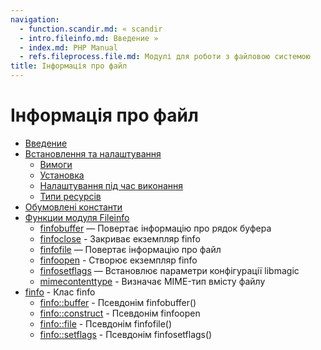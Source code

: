 ```yaml
---
navigation:
  - function.scandir.md: « scandir
  - intro.fileinfo.md: Введение »
  - index.md: PHP Manual
  - refs.fileprocess.file.md: Модулі для роботи з файловою системою
title: Інформація про файл
---
```

# Інформація про файл

-   [Введение](intro.fileinfo.md)
-   [Встановлення та налаштування](fileinfo.setup.md)
    -   [Вимоги](fileinfo.requirements.md)
    -   [Установка](fileinfo.installation.md)
    -   [Налаштування під час виконання](fileinfo.configuration.md)
    -   [Типи ресурсів](fileinfo.resources.md)
-   [Обумовлені константи](fileinfo.constants.md)
-   [Функции модуля Fileinfo](ref.fileinfo.md)
    -   [finfobuffer](function.finfo-buffer.md) — Повертає інформацію про рядок буфера
    -   [finfoclose](function.finfo-close.md) - Закриває екземпляр finfo
    -   [finfofile](function.finfo-file.md) — Повертає інформацію про файл
    -   [finfoopen](function.finfo-open.md) - Створює екземпляр finfo
    -   [finfosetflags](function.finfo-set-flags.md) — Встановлює параметри конфігурації libmagic
    -   [mimecontenttype](function.mime-content-type.md) - Визначає MIME-тип вмісту файлу
-   [finfo](class.finfo.md) - Клас finfo
    -   [finfo::buffer](finfo.buffer.md) - Псевдонім finfobuffer()
    -   [finfo::construct](finfo.construct.md) - Псевдонім finfoopen
    -   [finfo::file](finfo.file.md) - Псевдонім finfofile()
    -   [finfo::setflags](finfo.set-flags.md) - Псевдонім finfosetflags()
